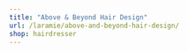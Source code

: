 ```yaml
---
title: "Above & Beyond Hair Design"
url: /laramie/above-and-beyond-hair-design/
shop: hairdresser
---
```

